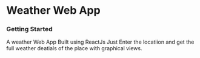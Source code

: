 # Weather Web App

### Getting Started


A weather Web App Built using ReactJs
Just Enter the locatiion and get the full weather deatials of the place with graphical views.
